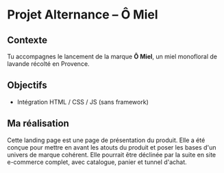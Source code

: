 # Projet Alternance – Ô Miel

## Contexte

Tu accompagnes le lancement de la marque **Ô Miel**, un miel monofloral de lavande récolté en Provence.

## Objectifs
- Intégration HTML / CSS / JS (sans framework)

## Ma réalisation
Cette landing page est une page de présentation du produit. Elle a été conçue pour mettre en avant les atouts du produit et poser les bases d'un univers de marque cohérent. Elle pourrait être déclinée par la suite en site e-commerce complet, avec catalogue, panier et tunnel d'achat.
